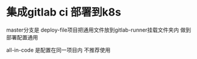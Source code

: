 #  集成gitlab ci 部署到k8s

master分支是 deploy-file项目把通用文件放到gitlab-runner挂载文件夹内
做到部署配置通用

all-in-code 是配置在同一项目内 不推荐使用


